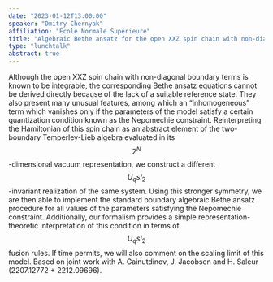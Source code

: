 ```yaml
---
date: "2023-01-12T13:00:00"
speaker: "Dmitry Chernyak"
affiliation: "École Normale Supérieure"
title: "Algebraic Bethe ansatz for the open XXZ spin chain with non-diagonal boundary terms via \\(U_q sl_2\\) symmetry"
type: "lunchtalk"
abstract: true
---
```


Although the open XXZ spin chain with non-diagonal boundary terms is known to be integrable, the corresponding Bethe ansatz equations cannot be derived directly because of the lack of a suitable reference state. They also present many unusual features, among which an “inhomogeneous” term which vanishes only if the parameters of the model satisfy a certain quantization condition known as the Nepomechie constraint. Reinterpreting the Hamiltonian of this spin chain as an abstract element of the two-boundary Temperley-Lieb algebra evaluated in its $$2^N$$-dimensional vacuum representation, we construct a different $$U_q sl_2$$-invariant realization of the same system. Using this stronger symmetry, we are then able to implement the standard boundary algebraic Bethe ansatz procedure for all values of the parameters satisfying the Nepomechie constraint. Additionally, our formalism provides a simple representation-theoretic interpretation of this condition in terms of $$U_q sl_2$$ fusion rules. If time permits, we will also comment on the scaling limit of this model. Based on joint work with A. Gainutdinov, J. Jacobsen and H. Saleur (2207.12772 + 2212.09696).
